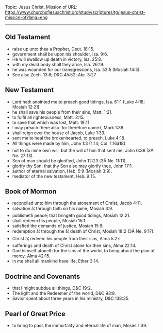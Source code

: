 Topic: Jesus Christ, Mission of
URL: https://www.churchofjesuschrist.org/study/scriptures/tg/jesus-christ-mission-of?lang=eng

---

## Old Testament

- raise up unto thee a Prophet, Deut. 18:15.
- government shall be upon his shoulder, Isa. 9:6.
- He will swallow up death in victory, Isa. 25:8.
- with my dead body shall they arise, Isa. 26:19.
- he was wounded for our transgressions, Isa. 53:5 (Mosiah 14:5).
- See also Zech. 13:6; D&C 45:52; Abr. 3:27.

## New Testament

- Lord hath anointed me to preach good tidings, Isa. 61:1 (Luke 4:18; Mosiah 12:21).
- he shall save his people from their sins, Matt. 1:21.
- to fulfil all righteousness, Matt. 3:15.
- to save that which was lost, Matt. 18:11.
- I may preach there also: for therefore came I, Mark 1:38.
- shall reign over the house of Jacob, Luke 1:33.
- sent me to heal the brokenhearted, to preach, Luke 4:18.
- All things were made by him, John 1:3 (1:14; Col. 1:16â18).
- not to do mine own will, but the will of him that sent me, John 6:38 (3Â Ne. 27:13).
- Son of man should be glorified, John 12:23 (3Â Ne. 11:11).
- glorify thy Son, that thy Son also may glorify thee, John 17:1.
- author of eternal salvation, Heb. 5:9 (Mosiah 3:9).
- mediator of the new testament, Heb. 9:15.

## Book of Mormon

- reconciled unto him through the atonement of Christ, Jacob 4:11.
- salvation â¦ through faith on his name, Mosiah 3:9.
- publisheth peace; that bringeth good tidings, Mosiah 12:21.
- shall redeem his people, Mosiah 15:1.
- satisfied the demands of justice, Mosiah 15:9.
- redemption â¦ through the â¦ death of Christ, Mosiah 18:2 (3Â Ne. 9:17).
- Christ â¦ redeem his people from their sins, Alma 5:27.
- sufferings and death of Christ atone for their sins, Alma 22:14.
- God himself atoneth for the sins of the world, to bring about the plan of mercy, Alma 42:15.
- In me shall all mankind have life, Ether 3:14.

## Doctrine and Covenants

- that I might subdue all things, D&C 19:2.
- The light and the Redeemer of the world, D&C 93:9.
- Savior spent about three years in his ministry, D&C 138:25.

## Pearl of Great Price

- to bring to pass the immortality and eternal life of man, Moses 1:39.

